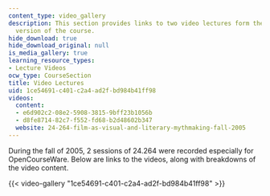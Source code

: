 ```yaml
---
content_type: video_gallery
description: This section provides links to two video lectures form the the Fall 2005
  version of the course.
hide_download: true
hide_download_original: null
is_media_gallery: true
learning_resource_types:
- Lecture Videos
ocw_type: CourseSection
title: Video Lectures
uid: 1ce54691-c401-c2a4-ad2f-bd984b41ff98
videos:
  content:
  - e6d902c2-08e2-5908-3815-9bff23b1056b
  - d8fe8714-82c7-f552-fd68-b2d48602b347
  website: 24-264-film-as-visual-and-literary-mythmaking-fall-2005
---
```


During the fall of 2005, 2 sessions of 24.264 were recorded especially for OpenCourseWare. Below are links to the videos, along with breakdowns of the video content.

{{< video-gallery "1ce54691-c401-c2a4-ad2f-bd984b41ff98" >}}

